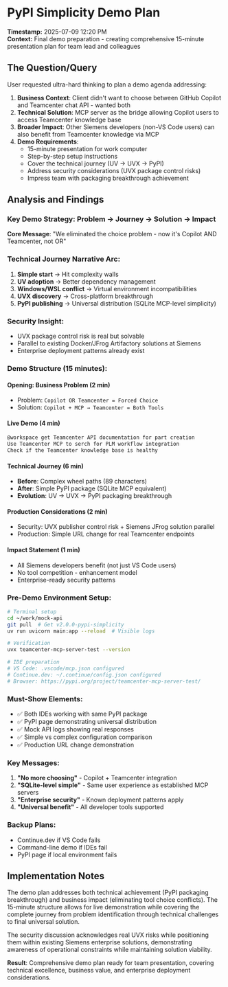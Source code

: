 # PyPI Simplicity Demo Plan

**Timestamp:** 2025-07-09 12:20 PM  
**Context:** Final demo preparation - creating comprehensive 15-minute presentation plan for team lead and colleagues

## The Question/Query

User requested ultra-hard thinking to plan a demo agenda addressing:

1. **Business Context**: Client didn't want to choose between GitHub Copilot and Teamcenter chat API - wanted both
2. **Technical Solution**: MCP server as the bridge allowing Copilot users to access Teamcenter knowledge base
3. **Broader Impact**: Other Siemens developers (non-VS Code users) can also benefit from Teamcenter knowledge via MCP
4. **Demo Requirements**: 
   - 15-minute presentation for work computer
   - Step-by-step setup instructions
   - Cover the technical journey (UV → UVX → PyPI)
   - Address security considerations (UVX package control risks)
   - Impress team with packaging breakthrough achievement

## Analysis and Findings

### Key Demo Strategy: Problem → Journey → Solution → Impact

**Core Message**: "We eliminated the choice problem - now it's Copilot AND Teamcenter, not OR"

### Technical Journey Narrative Arc:
1. **Simple start** → Hit complexity walls
2. **UV adoption** → Better dependency management
3. **Windows/WSL conflict** → Virtual environment incompatibilities  
4. **UVX discovery** → Cross-platform breakthrough
5. **PyPI publishing** → Universal distribution (SQLite MCP-level simplicity)

### Security Insight:
- UVX package control risk is real but solvable
- Parallel to existing Docker/JFrog Artifactory solutions at Siemens
- Enterprise deployment patterns already exist

### Demo Structure (15 minutes):

#### **Opening: Business Problem** (2 min)
- Problem: `Copilot OR Teamcenter = Forced Choice`
- Solution: `Copilot + MCP → Teamcenter = Both Tools`

#### **Live Demo** (4 min)
```bash
@workspace get Teamcenter API documentation for part creation
Use Teamcenter MCP to serch for PLM workflow integration  
Check if the Teamcenter knowledge base is healthy
```

#### **Technical Journey** (6 min)
- **Before**: Complex wheel paths (89 characters)
- **After**: Simple PyPI package (SQLite MCP equivalent)
- **Evolution**: UV → UVX → PyPI packaging breakthrough

#### **Production Considerations** (2 min)
- Security: UVX publisher control risk + Siemens JFrog solution parallel
- Production: Simple URL change for real Teamcenter endpoints

#### **Impact Statement** (1 min)
- All Siemens developers benefit (not just VS Code users)
- No tool competition - enhancement model
- Enterprise-ready security patterns

### Pre-Demo Environment Setup:

```bash
# Terminal setup
cd ~/work/mock-api
git pull  # Get v2.0.0-pypi-simplicity
uv run uvicorn main:app --reload  # Visible logs

# Verification  
uvx teamcenter-mcp-server-test --version

# IDE preparation
# VS Code: .vscode/mcp.json configured
# Continue.dev: ~/.continue/config.json configured
# Browser: https://pypi.org/project/teamcenter-mcp-server-test/
```

### Must-Show Elements:
- ✅ Both IDEs working with same PyPI package
- ✅ PyPI page demonstrating universal distribution
- ✅ Mock API logs showing real responses
- ✅ Simple vs complex configuration comparison
- ✅ Production URL change demonstration

### Key Messages:
1. **"No more choosing"** - Copilot + Teamcenter integration
2. **"SQLite-level simple"** - Same user experience as established MCP servers
3. **"Enterprise security"** - Known deployment patterns apply
4. **"Universal benefit"** - All developer tools supported

### Backup Plans:
- Continue.dev if VS Code fails
- Command-line demo if IDEs fail
- PyPI page if local environment fails

## Implementation Notes

The demo plan addresses both technical achievement (PyPI packaging breakthrough) and business impact (eliminating tool choice conflicts). The 15-minute structure allows for live demonstration while covering the complete journey from problem identification through technical challenges to final universal solution.

The security discussion acknowledges real UVX risks while positioning them within existing Siemens enterprise solutions, demonstrating awareness of operational constraints while maintaining solution viability.

**Result**: Comprehensive demo plan ready for team presentation, covering technical excellence, business value, and enterprise deployment considerations.